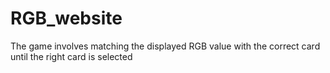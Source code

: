 # RGB_website
The game involves matching the displayed RGB value with the correct card until the right card is selected
